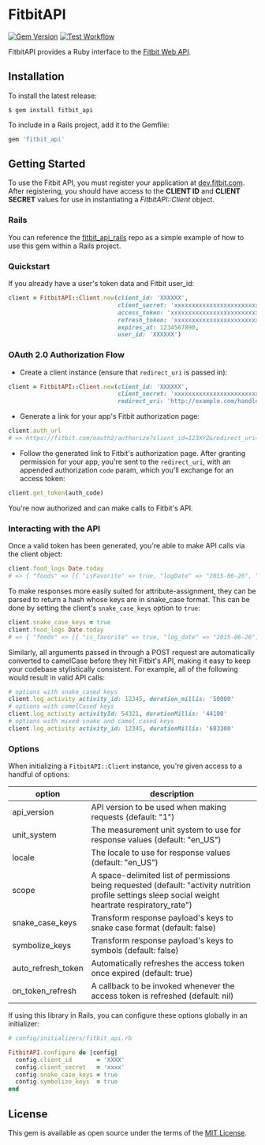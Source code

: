 # FitbitAPI

[![Gem Version](https://badge.fury.io/rb/fitbit_api.svg)](https://badge.fury.io/rb/fitbit_api)
[![Test Workflow](https://github.com/zokioki/fitbit_api/actions/workflows/test.yml/badge.svg)](https://github.com/zokioki/fitbit_api/actions/workflows/test.yml)

FitbitAPI provides a Ruby interface to the [Fitbit Web API](https://dev.fitbit.com/reference/web-api).

## Installation

To install the latest release:

    $ gem install fitbit_api

To include in a Rails project, add it to the Gemfile:

```ruby
gem 'fitbit_api'
```

## Getting Started

To use the Fitbit API, you must register your application at [dev.fitbit.com](https://dev.fitbit.com/apps). After registering, you should have access to the **CLIENT ID** and **CLIENT SECRET** values for use in instantiating a *FitbitAPI::Client* object.

### Rails

You can reference the [fitbit_api_rails](https://github.com/zokioki/fitbit_api_rails) repo as a simple example of how to use this gem within a Rails project.

### Quickstart

If you already have a user's token data and Fitbit user_id:

```ruby
client = FitbitAPI::Client.new(client_id: 'XXXXXX',
                               client_secret: 'xxxxxxxxxxxxxxxxxxxxxxxxxxxxxx',
                               access_token: 'xxxxxxxxxxxxxxxxxxxxxxxxxxxxxx',
                               refresh_token: 'xxxxxxxxxxxxxxxxxxxxxxxxxxxxxx',
                               expires_at: 1234567890,
                               user_id: 'XXXXXX')
```

### OAuth 2.0 Authorization Flow

- Create a client instance (ensure that `redirect_uri` is passed in):

```ruby
client = FitbitAPI::Client.new(client_id: 'XXXXXX',
                               client_secret: 'xxxxxxxxxxxxxxxxxxxxxxxxxxxxxx',
                               redirect_uri: 'http://example.com/handle/callback')
```

- Generate a link for your app's Fitbit authorization page:

```ruby
client.auth_url
# => https://fitbit.com/oauth2/authorize?client_id=123XYZ&redirect_uri=...
```

- Follow the generated link to Fitbit's authorization page. After granting permission for your app, you're sent to the `redirect_uri`, with an appended authorization `code` param, which you'll exchange for an access token:

```ruby
client.get_token(auth_code)
```

You're now authorized and can make calls to Fitbit's API.

### Interacting with the API

Once a valid token has been generated, you're able to make API calls via the client object:

```ruby
client.food_logs Date.today
# => { "foods" => [{ "isFavorite" => true, "logDate" => "2015-06-26", "logId" => 1820, "loggedFood" => { "accessLevel" => "PUBLIC", "amount" => 132.57, "brand" => "", "calories" => 752, ...}] }
```

To make responses more easily suited for attribute-assignment, they can be parsed to return a hash whose keys are in snake_case format. This can be done by setting the client's `snake_case_keys` option to `true`:

```ruby
client.snake_case_keys = true
client.food_logs Date.today
# => { "foods" => [{ "is_favorite" => true, "log_date" => "2015-06-26", "log_id" => 1820, "logged_food" => { "access_level" => "PUBLIC", "amount" => 132.57, "brand" => "", "calories" => 752, ...}] }
```

Similarly, all arguments passed in through a POST request are automatically converted to camelCase before they hit Fitbit's API, making it easy to keep your codebase stylistically consistent. For example, all of the following would result in valid API calls:

```ruby
# options with snake_cased keys
client.log_activity activity_id: 12345, duration_millis: '50000'
# options with camelCased keys
client.log_activity activityId: 54321, durationMillis: '44100'
# options with mixed snake and camel cased keys
client.log_activity activity_id: 12345, durationMillis: '683300'
```

### Options

When initializing a `FitbitAPI::Client` instance, you're given access to a handful of options:

| option             | description                  |
| ------------------ | -----------------------------|
| api_version        | API version to be used when making requests (default: "1") |
| unit_system        | The measurement unit system to use for response values (default: "en_US") |
| locale             | The locale to use for response values (default: "en_US") |
| scope              | A space-delimited list of permissions being requested (default: "activity nutrition profile settings sleep social weight heartrate respiratory_rate") |
| snake_case_keys    | Transform response payload's keys to snake case format (default: false) |
| symbolize_keys     | Transform response payload's keys to symbols (default: false) |
| auto_refresh_token | Automatically refreshes the access token once expired (default: true) |
| on_token_refresh   | A callback to be invoked whenever the access token is refreshed (default: nil) |

If using this library in Rails, you can configure these options globally in an initializer:

```ruby
# config/initializers/fitbit_api.rb

FitbitAPI.configure do |config|
  config.client_id       = 'XXXX'
  config.client_secret   = 'xxxx'
  config.snake_case_keys = true
  config.symbolize_keys  = true
end
```

## License

This gem is available as open source under the terms of the [MIT License](http://opensource.org/licenses/MIT).
